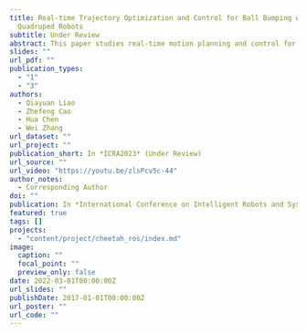 ```yaml
---
title: Real-time Trajectory Optimization and Control for Ball Bumping with
  Quadruped Robots
subtitle: Under Review
abstract: This paper studies real-time motion planning and control for ball bumping motion with quadruped robots. To enable the quadruped to bump the flying ball with different initializations, we develop a nonlinear trajectory optimization based planning scheme that jointly identifies the take-off time and state to achieve accurate ball hitting during flight phase. Such a planning scheme employs a two-dimensional single rigid body model that achieves a satisfactory balance between accuracy and efficiency for the highly time-sensitive task. To precisely execute the planned motion, tracking controller needs to incorporate the strict time-state constraint imposed on the take-off and ball hitting events. To this end, we develop an improved model predictive controller that respects the critical time-state constraints. The proposed planning and control framework is validated with a real Aliengo robot. Experiments show that the problem planning approach can be computed in approximately $60$ ms on average, enabling successful accomplishment of the ball bumping motion with various initializations in real time.
slides: ""
url_pdf: ""
publication_types:
  - "1"
  - "3"
authors:
  - Qiayuan Liao
  - Zhefeng Cao
  - Hua Chen
  - Wei Zhang
url_dataset: ""
url_project: ""
publication_short: In *ICRA2023* (Under Review)
url_source: ""
url_video: "https://youtu.be/zlsPcv5c-44"
author_notes:
  - Corresponding Author
doi: ""
publication: In *International Conference on Intelligent Robots and Systems* (Under Review)
featured: true
tags: []
projects:
  - "content/project/cheetah_ros/index.md"
image:
  caption: ""
  focal_point: ""
  preview_only: false
date: 2022-03-01T00:00:00Z
url_slides: ""
publishDate: 2017-01-01T00:00:00Z
url_poster: ""
url_code: ""
---
```


